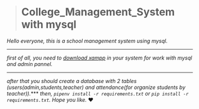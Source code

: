 ># College_Management_System with mysql
_Hello everyone, this is a school management system using mysql._
***
_first of all, you need to [download xampp](https://www.apachefriends.org/download.html) in your system for work with mysql and admin pannel._
***
_after that you should create a database with 2 tables (users(admin,students,teacher) and attendance(for organize students by teacher))._***
_then, `pipenv install -r requirements.txt` or `pip install -r requirements.txt`._
_Hope you like._ :heart:
